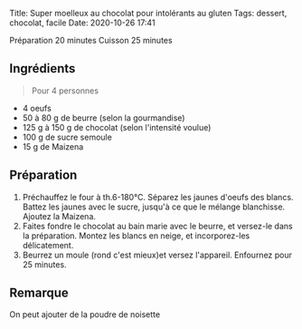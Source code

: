 Title: Super moelleux au chocolat pour intolérants au gluten
Tags: dessert, chocolat, facile
Date:  2020-10-26 17:41

Préparation 20 minutes
Cuisson 25 minutes

## Ingrédients
> Pour 4 personnes
- 4 oeufs 
- 50 à 80 g de beurre (selon la gourmandise)
- 125 g à 150 g de chocolat (selon l'intensité voulue)
- 100 g de sucre semoule
- 15 g de Maizena

## Préparation
1. Préchauffez le four à th.6-180°C. Séparez les jaunes d'oeufs des blancs. Battez les jaunes avec le sucre, jusqu'à ce que le mélange blanchisse. Ajoutez la Maizena.
2. Faites fondre le chocolat au bain marie avec le beurre, et versez-le dans la préparation. Montez les blancs en neige, et incorporez-les délicatement. 
3. Beurrez un moule (rond c'est mieux)et versez l'appareil. Enfournez pour 25 minutes. 

## Remarque 
On peut ajouter de la poudre de noisette
